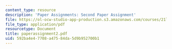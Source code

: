 ```yaml
---
content_type: resource
description: 'Paper Assignments: Second Paper Assignment'
file: https://ol-ocw-studio-app-production.s3.amazonaws.com/courses/21l-450-literature-and-ethical-values-fall-2002/592ba4e47708a47584da5d9b952700b1_paperassignment2.pdf
file_type: application/pdf
resourcetype: Document
title: paperassignment2.pdf
uid: 592ba4e4-7708-a475-84da-5d9b952700b1
---
```

